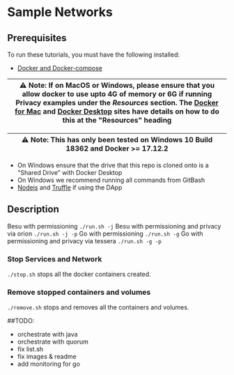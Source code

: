 # Sample Networks

## Prerequisites

To run these tutorials, you must have the following installed:

- [Docker and Docker-compose](https://docs.docker.com/compose/install/)

| ⚠️ **Note**: If on MacOS or Windows, please ensure that you allow docker to use upto 4G of memory or 6G if running Privacy examples under the _Resources_ section. The [Docker for Mac](https://docs.docker.com/docker-for-mac/) and [Docker Desktop](https://docs.docker.com/docker-for-windows/) sites have details on how to do this at the "Resources" heading       |
| ---                                                                                                                                                                                                                                                                                                                                                                                |


| ⚠️ **Note**: This has only been tested on Windows 10 Build 18362 and Docker >= 17.12.2                                                                                                                                                                                                                                                                                              |
| ---                                                                                                                                                                                                                                                                                                                                                                                |

- On Windows ensure that the drive that this repo is cloned onto is a "Shared Drive" with Docker Desktop
- On Windows we recommend running all commands from GitBash
- [Nodejs](https://nodejs.org/en/download/) and [Truffle](https://www.trufflesuite.com/truffle) if using the DApp


## Description

Besu with permissioning
`./run.sh -j` 
Besu with permissioning and privacy via orion
`./run.sh -j -p`
Go with permissioning
`./run.sh -g` 
Go with permissioning and privacy via tessera
`./run.sh -g -p`



### Stop Services and Network
`./stop.sh` stops all the docker containers created.

### Remove stopped containers and volumes
`./remove.sh` stops and removes all the containers and volumes.


##TODO:
- orchestrate with java
- orchestrate with quorum
- fix list.sh
- fix images & readme
- add monitoring for go
